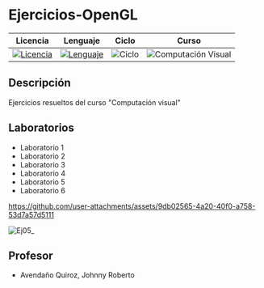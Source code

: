 # **Ejercicios-OpenGL**

<div align="center">

|Licencia|Lenguaje|Ciclo|Curso|
|:--:|:--:|:--:|:--:|
|[![Licencia](https://img.shields.io/badge/License-MIT-red.svg)](https://opensource.org/licenses/MIT)|[![Lenguaje](https://img.shields.io/badge/Language-C++-informational.svg)](https://en.cppreference.com)|![Ciclo](https://img.shields.io/badge/VI-green.svg)|![Computación Visual](https://img.shields.io/badge/Programación_y_Fundamentos_de_Algorítmica-blueviolet.svg)

</div>


## Descripción

Ejercicios resueltos del curso "Computación visual"


## Laboratorios

* Laboratorio 1
* Laboratorio 2
* Laboratorio 3
* Laboratorio 4
* Laboratorio 5
* Laboratorio 6

https://github.com/user-attachments/assets/9db02565-4a20-40f0-a758-53d7a57d5111

![Ej05_](https://github.com/user-attachments/assets/5b29dfaf-3ba8-4882-8ece-9c2f6df76d6b)


## Profesor

* Avendaño Quiroz, Johnny Roberto

